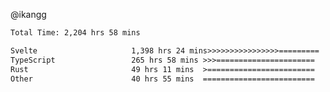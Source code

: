 @ikangg
<!--START_SECTION:waka-->

```txt
Total Time: 2,204 hrs 58 mins

Svelte                     1,398 hrs 24 mins>>>>>>>>>>>>>>>>=========   62.26 %
TypeScript                 265 hrs 58 mins >>>======================   11.84 %
Rust                       49 hrs 11 mins  >========================   02.19 %
Other                      40 hrs 55 mins  =========================   01.82 %
```

<!--END_SECTION:waka-->
